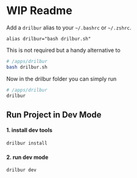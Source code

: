 # WIP Readme

Add a `drilbur` alias to your `~/.bashrc` or `~/.zshrc`.

```nano
alias drilbur="bash drilbur.sh"
```

This is not required but a handy alternative to

```bash
# /apps/drilbur
bash drilbur.sh
```

Now in the drilbur folder you can simply run

```bash
# /apps/drilbur
drilbur
```

## Run Project in Dev Mode

#### 1. install dev tools

```bash
drilbur install
```

#### 2. run dev mode

```bash
drilbur dev
```
